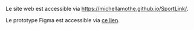 Le site web est accessible via https://michellamothe.github.io/SportLink/.

Le prototype Figma est accessible via [ce lien](https://www.figma.com/design/N0QDEh5Shuht6eS3dpvKTB/SportLink?node-id=0-1&t=CBkQlTjm84oNgfAk-1).